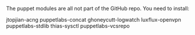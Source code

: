 The puppet modules are all not part of the GitHub repo. You need to install:

jtopjian-acng
puppetlabs-concat
ghoneycutt-logwatch
luxflux-openvpn
puppetlabs-stdlib
thias-sysctl
puppetlabs-vcsrepo
